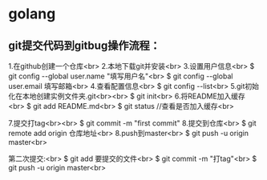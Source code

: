 # golang
git提交代码到gitbug操作流程：
-------
1.在github创建一个仓库\<br>
2.本地下载git并安装\<br>
3.设置用户信息\<br>
$ git config --global user.name "填写用户名"\<br>
$ git config --global user.email 填写邮箱\<br>
4.查看配置信息\<br>
$ git config --list\<br>
5.git初始化在本地创建实例文件夹.git\<br>\<br>
$ git init\<br>
6.将README加入缓存\<br>
$ git add README.md\<br>
$ git status //查看是否加入缓存\<br>

7.提交打tag\<br>\<br>
$ git commit -m "first commit"
8.提交到仓库\<br>
$ git remote add origin 仓库地址\<br>
8.push到master\<br>
$ git push -u origin master\<br>

第二次提交:\<br>
$ git add 要提交的文件\<br>
$ git commit -m "打tag"\<br>
$ git push -u origin master\<br>
